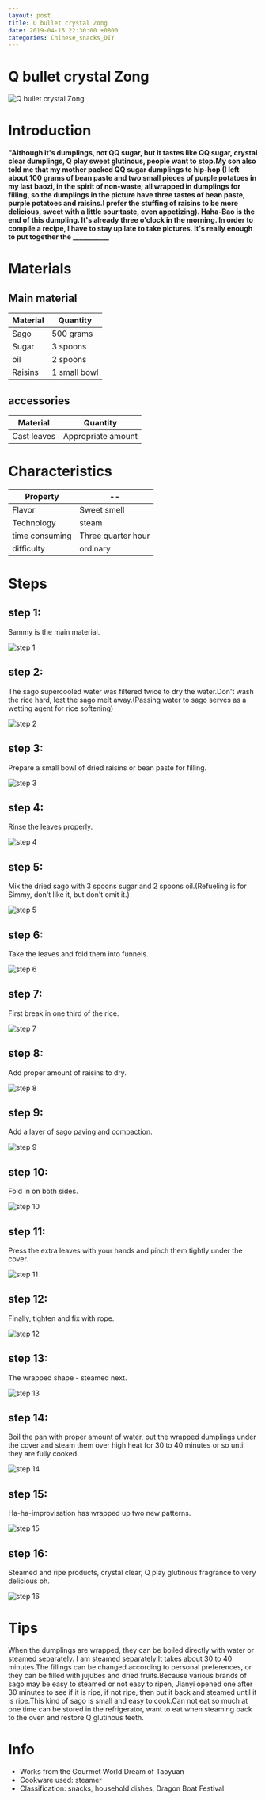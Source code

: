 ```yaml
---
layout: post
title: Q bullet crystal Zong
date: 2019-04-15 22:30:00 +0800
categories: Chinese_snacks_DIY
---
```


# Q bullet crystal Zong

![Q bullet crystal Zong]({{site.baseurl}}/img/402913/402913.jpg)

# Introduction

**"Although it's dumplings, not QQ sugar, but it tastes like QQ sugar, crystal clear dumplings, Q play sweet glutinous, people want to stop.My son also told me that my mother packed QQ sugar dumplings to hip-hop (I left about 100 grams of bean paste and two small pieces of purple potatoes in my last baozi, in the spirit of non-waste, all wrapped in dumplings for filling, so the dumplings in the picture have three tastes of bean paste, purple potatoes and raisins.I prefer the stuffing of raisins to be more delicious, sweet with a little sour taste, even appetizing). Haha-Bao is the end of this dumpling. It's already three o'clock in the morning. In order to compile a recipe, I have to stay up late to take pictures. It's really enough to put together the ___________**

# Materials


## Main material

Material|Quantity
--|--
Sago|500 grams
Sugar|3 spoons
oil|2 spoons
Raisins|1 small bowl

## accessories

Material|Quantity
--|--
Cast leaves|Appropriate amount

# Characteristics

Property|--
--|--
Flavor|Sweet smell
Technology|steam
time consuming|Three quarter hour
difficulty|ordinary

# Steps

## step 1:

Sammy is the main material.

![step 1]({{site.baseurl}}/img/402913/1.jpg)

## step 2:

The sago supercooled water was filtered twice to dry the water.Don't wash the rice hard, lest the sago melt away.(Passing water to sago serves as a wetting agent for rice softening)

![step 2]({{site.baseurl}}/img/402913/2.jpg)

## step 3:

Prepare a small bowl of dried raisins or bean paste for filling.

![step 3]({{site.baseurl}}/img/402913/3.jpg)

## step 4:

Rinse the leaves properly.

![step 4]({{site.baseurl}}/img/402913/4.jpg)

## step 5:

Mix the dried sago with 3 spoons sugar and 2 spoons oil.(Refueling is for Simmy, don't like it, but don't omit it.)

![step 5]({{site.baseurl}}/img/402913/5.jpg)

## step 6:

Take the leaves and fold them into funnels.

![step 6]({{site.baseurl}}/img/402913/6.jpg)

## step 7:

First break in one third of the rice.

![step 7]({{site.baseurl}}/img/402913/7.jpg)

## step 8:

Add proper amount of raisins to dry.

![step 8]({{site.baseurl}}/img/402913/8.jpg)

## step 9:

Add a layer of sago paving and compaction.

![step 9]({{site.baseurl}}/img/402913/9.jpg)

## step 10:

Fold in on both sides.

![step 10]({{site.baseurl}}/img/402913/10.jpg)

## step 11:

Press the extra leaves with your hands and pinch them tightly under the cover.

![step 11]({{site.baseurl}}/img/402913/11.jpg)

## step 12:

Finally, tighten and fix with rope.

![step 12]({{site.baseurl}}/img/402913/12.jpg)

## step 13:

The wrapped shape - steamed next.

![step 13]({{site.baseurl}}/img/402913/13.jpg)

## step 14:

Boil the pan with proper amount of water, put the wrapped dumplings under the cover and steam them over high heat for 30 to 40 minutes or so until they are fully cooked.

![step 14]({{site.baseurl}}/img/402913/14.jpg)

## step 15:

Ha-ha-improvisation has wrapped up two new patterns.

![step 15]({{site.baseurl}}/img/402913/15.jpg)

## step 16:

Steamed and ripe products, crystal clear, Q play glutinous fragrance to very delicious oh.

![step 16]({{site.baseurl}}/img/402913/16.jpg)

# Tips

When the dumplings are wrapped, they can be boiled directly with water or steamed separately. I am steamed separately.It takes about 30 to 40 minutes.The fillings can be changed according to personal preferences, or they can be filled with jujubes and dried fruits.Because various brands of sago may be easy to steamed or not easy to ripen, Jianyi opened one after 30 minutes to see if it is ripe, if not ripe, then put it back and steamed until it is ripe.This kind of sago is small and easy to cook.Can not eat so much at one time can be stored in the refrigerator, want to eat when steaming back to the oven and restore Q glutinous teeth.

# Info

- Works from the Gourmet World Dream of Taoyuan
- Cookware used: steamer
- Classification: snacks, household dishes, Dragon Boat Festival